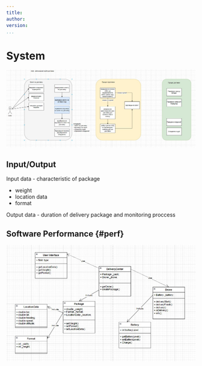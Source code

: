 ```yaml
---
title:
author:
version:
...
```


# System

![alt](Scheme.jpg "Scheme") 

## Input/Output

Input data - characteristic of package 

- weight 
- location data
- format

Output data - duration of delivery package and monitoring proccess

## Software Performance {#perf}

![alt](Association.jpg "Association") 
